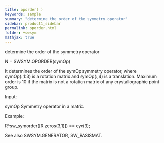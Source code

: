 ```yaml
---
title: oporder( )
keywords: sample
summary: "determine the order of the symmetry operator"
sidebar: product1_sidebar
permalink: oporder.html
folder: +swsym
mathjax: true
---
```

  determine the order of the symmetry operator
 
  N = SWSYM.OPORDER(symOp)
 
  It determines the order of the symOp symmetry operator, where
  symOp(:,1:3) is a rotation matrix and symOp(:,4) is a translation.
  Maximum order is 10 if the matrix is not a rotation matrix of any
  crystallographic point group.
 
  Input:
 
  symOp 	Symmetry operator in a matrix.
 
  Example:
 
  R^sw_symorder([R zeros(3,1)]) == eye(3);
 
  See also SWSYM.GENERATOR, SW_BASISMAT.
 
